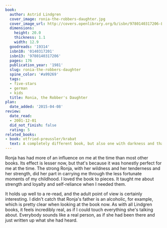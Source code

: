 ```yaml
---
book:
  author: Astrid Lindgren
  cover_image: ronia-the-robbers-daughter.jpg
  cover_image_url: http://covers.openlibrary.org/b/isbn/9780140317206-L.jpg
  dimensions:
    height: 20.0
    thickness: 1.1
    width: 12.9
  goodreads: '19314'
  isbn10: '0140317201'
  isbn13: '9780140317206'
  pages: 176
  publication_year: '1981'
  slug: ronia-the-robbers-daughter
  spine_color: '#a99269'
  tags:
  - five-stars
  - german
  - kids
  title: Ronia, the Robber's Daughter
plan:
  date_added: '2015-04-08'
review:
  date_read:
  - 2001-12-01
  did_not_finish: false
  rating: 5
related_books:
- book: otfried-preussler/krabat
  text: A completely different book, but also one with darkness and that doesn't try to coddle the young reader.
---
```

Ronja has had more of an influence on me at the time than most other books. Its effect is lesser now, but that's because
it was honestly perfect for me at the time. The strong Ronja, with her wildness and her tenderness and her strength, did
her part in carrying me through the less fortunate moments of my childhood. I loved the book to pieces. It taught me
about strength and loyalty and self-reliance when I needed them.

It holds up well to a re-read, and the adult point of view is certainly interesting. I didn't catch that Ronja's father
is an alcoholic, for example, which is pretty clear when looking at the book now. As with all Lindgren books, it feels
incredibly real, as if I could touch everything she's talking about. Everybody sounds like a real person, as if she had
been there and just written up what she had heard.
